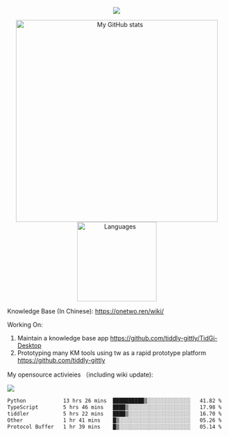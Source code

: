 <a href="https://github.com/linonetwo">
    <p align="center">
        <img src="https://github-profile-trophy.vercel.app/?username=linonetwo&column=7&theme=onedark"/>
    </p>
</a>
<a align="center" href="https://github.com/linonetwo">
  <p align="center">
    <img src="https://github-readme-stats.vercel.app/api?username=linonetwo&show_icons=true&count_private=true" alt="My GitHub stats" width="465"/>
    <img src="https://github-readme-stats.vercel.app/api/top-langs/?username=linonetwo&layout=compact&langs_count=10" alt="Languages" height="183">
  </p>
</a>

Knowledge Base (In Chinese): https://onetwo.ren/wiki/

Working On: 

1. Maintain a knowledge base app https://github.com/tiddly-gittly/TidGi-Desktop
1. Prototyping many KM tools using tw as a rapid prototype platform https://github.com/tiddly-gittly

My opensource activieies （including wiki update):

![](https://visitor-badge.glitch.me/badge?page_id=linonetwo.linonetwo)

<!--START_SECTION:waka-->

```txt
Python            13 hrs 26 mins  ██████████▒░░░░░░░░░░░░░░   41.82 %
TypeScript        5 hrs 46 mins   ████▒░░░░░░░░░░░░░░░░░░░░   17.98 %
tiddler           5 hrs 22 mins   ████▒░░░░░░░░░░░░░░░░░░░░   16.70 %
Other             1 hr 41 mins    █▒░░░░░░░░░░░░░░░░░░░░░░░   05.26 %
Protocol Buffer   1 hr 39 mins    █▒░░░░░░░░░░░░░░░░░░░░░░░   05.14 %
```

<!--END_SECTION:waka-->
